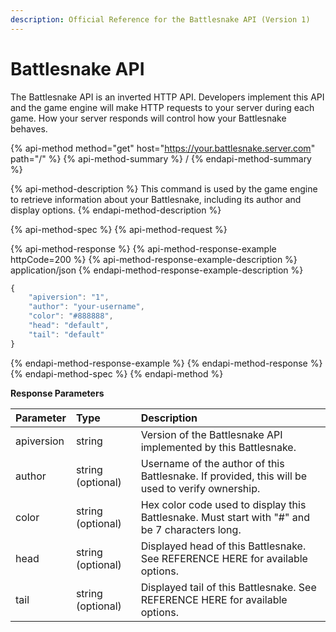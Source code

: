 ```yaml
---
description: Official Reference for the Battlesnake API (Version 1)
---
```


# Battlesnake API

The Battlesnake API is an inverted HTTP API. Developers implement this API and the game engine will make HTTP requests to your server during each game. How your server responds will control how your Battlesnake behaves.

{% api-method method="get" host="https://your.battlesnake.server.com" path="/" %}
{% api-method-summary %}
/
{% endapi-method-summary %}

{% api-method-description %}
This command is used by the game engine to retrieve information about your Battlesnake, including its author and display options.
{% endapi-method-description %}

{% api-method-spec %}
{% api-method-request %}

{% api-method-response %}
{% api-method-response-example httpCode=200 %}
{% api-method-response-example-description %}
application/json
{% endapi-method-response-example-description %}

```javascript
{
    "apiversion": "1",
    "author": "your-username",
    "color": "#888888",
    "head": "default",
    "tail": "default"
}
```
{% endapi-method-response-example %}
{% endapi-method-response %}
{% endapi-method-spec %}
{% endapi-method %}

**Response Parameters**

| **Parameter** | **Type** | **Description** |
| :--- | :--- | :--- |
| apiversion | string | Version of the Battlesnake API implemented by this Battlesnake. |
| author | string \(optional\) | Username of the author of this Battlesnake. If provided, this will be used to verify ownership. |
| color | string \(optional\) | Hex color code used to display this Battlesnake. Must start with "\#" and be 7 characters long.  |
| head | string \(optional\) | Displayed head of this Battlesnake. See REFERENCE HERE for available options. |
| tail | string \(optional\) | Displayed tail of this Battlesnake. See REFERENCE HERE for available options. |



